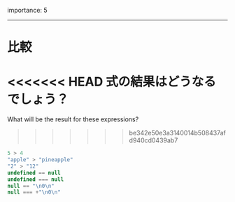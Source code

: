 importance: 5

---

# 比較

<<<<<<< HEAD
式の結果はどうなるでしょう？
=======
What will be the result for these expressions?
>>>>>>> be342e50e3a3140014b508437afd940cd0439ab7

```js no-beautify
5 > 4
"apple" > "pineapple"
"2" > "12"
undefined == null
undefined === null
null == "\n0\n"
null === +"\n0\n"
```
